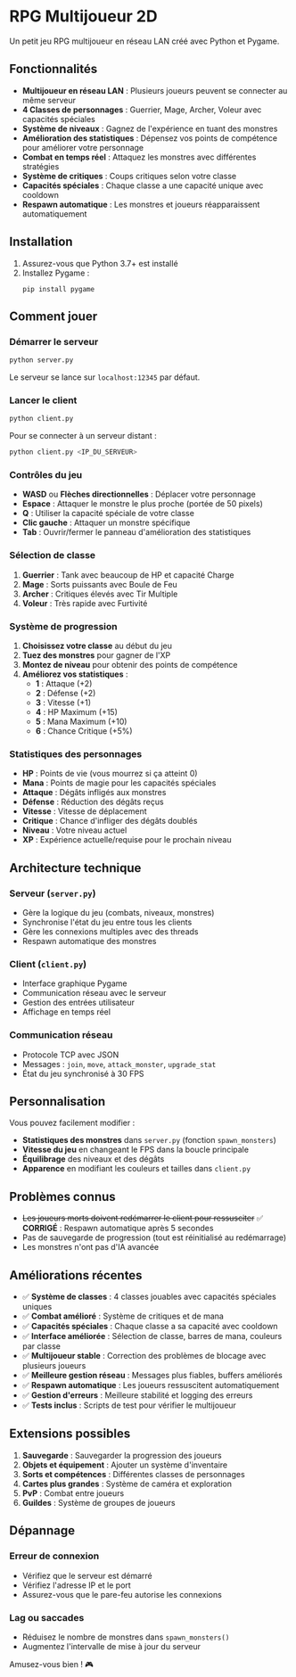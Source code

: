 # RPG Multijoueur 2D

Un petit jeu RPG multijoueur en réseau LAN créé avec Python et Pygame.

## Fonctionnalités

- **Multijoueur en réseau LAN** : Plusieurs joueurs peuvent se connecter au même serveur
- **4 Classes de personnages** : Guerrier, Mage, Archer, Voleur avec capacités spéciales
- **Système de niveaux** : Gagnez de l'expérience en tuant des monstres
- **Amélioration des statistiques** : Dépensez vos points de compétence pour améliorer votre personnage
- **Combat en temps réel** : Attaquez les monstres avec différentes stratégies
- **Système de critiques** : Coups critiques selon votre classe
- **Capacités spéciales** : Chaque classe a une capacité unique avec cooldown
- **Respawn automatique** : Les monstres et joueurs réapparaissent automatiquement

## Installation

1. Assurez-vous que Python 3.7+ est installé
2. Installez Pygame :
   ```
   pip install pygame
   ```

## Comment jouer

### Démarrer le serveur
```bash
python server.py
```
Le serveur se lance sur `localhost:12345` par défaut.

### Lancer le client
```bash
python client.py
```

Pour se connecter à un serveur distant :
```bash
python client.py <IP_DU_SERVEUR>
```

### Contrôles du jeu

- **WASD** ou **Flèches directionnelles** : Déplacer votre personnage
- **Espace** : Attaquer le monstre le plus proche (portée de 50 pixels)
- **Q** : Utiliser la capacité spéciale de votre classe
- **Clic gauche** : Attaquer un monstre spécifique
- **Tab** : Ouvrir/fermer le panneau d'amélioration des statistiques

### Sélection de classe

1. **Guerrier** : Tank avec beaucoup de HP et capacité Charge
2. **Mage** : Sorts puissants avec Boule de Feu
3. **Archer** : Critiques élevés avec Tir Multiple  
4. **Voleur** : Très rapide avec Furtivité

### Système de progression

1. **Choisissez votre classe** au début du jeu
2. **Tuez des monstres** pour gagner de l'XP
3. **Montez de niveau** pour obtenir des points de compétence
4. **Améliorez vos statistiques** :
   - **1** : Attaque (+2)
   - **2** : Défense (+2) 
   - **3** : Vitesse (+1)
   - **4** : HP Maximum (+15)
   - **5** : Mana Maximum (+10)
   - **6** : Chance Critique (+5%)

### Statistiques des personnages

- **HP** : Points de vie (vous mourrez si ça atteint 0)
- **Mana** : Points de magie pour les capacités spéciales
- **Attaque** : Dégâts infligés aux monstres
- **Défense** : Réduction des dégâts reçus
- **Vitesse** : Vitesse de déplacement
- **Critique** : Chance d'infliger des dégâts doublés
- **Niveau** : Votre niveau actuel
- **XP** : Expérience actuelle/requise pour le prochain niveau

## Architecture technique

### Serveur (`server.py`)
- Gère la logique du jeu (combats, niveaux, monstres)
- Synchronise l'état du jeu entre tous les clients
- Gère les connexions multiples avec des threads
- Respawn automatique des monstres

### Client (`client.py`)
- Interface graphique Pygame
- Communication réseau avec le serveur
- Gestion des entrées utilisateur
- Affichage en temps réel

### Communication réseau
- Protocole TCP avec JSON
- Messages : `join`, `move`, `attack_monster`, `upgrade_stat`
- État du jeu synchronisé à 30 FPS

## Personnalisation

Vous pouvez facilement modifier :

- **Statistiques des monstres** dans `server.py` (fonction `spawn_monsters`)
- **Vitesse du jeu** en changeant le FPS dans la boucle principale
- **Équilibrage** des niveaux et des dégâts
- **Apparence** en modifiant les couleurs et tailles dans `client.py`

## Problèmes connus

- ~~Les joueurs morts doivent redémarrer le client pour ressusciter~~ ✅ **CORRIGÉ** : Respawn automatique après 5 secondes
- Pas de sauvegarde de progression (tout est réinitialisé au redémarrage)
- Les monstres n'ont pas d'IA avancée

## Améliorations récentes

- ✅ **Système de classes** : 4 classes jouables avec capacités spéciales uniques
- ✅ **Combat amélioré** : Système de critiques et de mana
- ✅ **Capacités spéciales** : Chaque classe a sa capacité avec cooldown
- ✅ **Interface améliorée** : Sélection de classe, barres de mana, couleurs par classe
- ✅ **Multijoueur stable** : Correction des problèmes de blocage avec plusieurs joueurs
- ✅ **Meilleure gestion réseau** : Messages plus fiables, buffers améliorés
- ✅ **Respawn automatique** : Les joueurs ressuscitent automatiquement
- ✅ **Gestion d'erreurs** : Meilleure stabilité et logging des erreurs
- ✅ **Tests inclus** : Scripts de test pour vérifier le multijoueur

## Extensions possibles

1. **Sauvegarde** : Sauvegarder la progression des joueurs
2. **Objets et équipement** : Ajouter un système d'inventaire
3. **Sorts et compétences** : Différentes classes de personnages
4. **Cartes plus grandes** : Système de caméra et exploration
5. **PvP** : Combat entre joueurs
6. **Guildes** : Système de groupes de joueurs

## Dépannage

### Erreur de connexion
- Vérifiez que le serveur est démarré
- Vérifiez l'adresse IP et le port
- Assurez-vous que le pare-feu autorise les connexions

### Lag ou saccades
- Réduisez le nombre de monstres dans `spawn_monsters()`
- Augmentez l'intervalle de mise à jour du serveur

Amusez-vous bien ! 🎮
